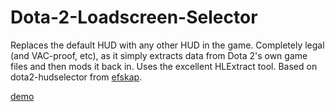 Dota-2-Loadscreen-Selector
==========================

Replaces the default HUD with any other HUD in the game. Completely legal (and VAC-proof, etc), as it simply extracts data from Dota 2's own game files and then mods it back in. Uses the excellent HLExtract tool. Based on dota2-hudselector from [efskap](https://github.com/efskap).



[demo](http://i.imgur.com/xqIZyhd.gif)
